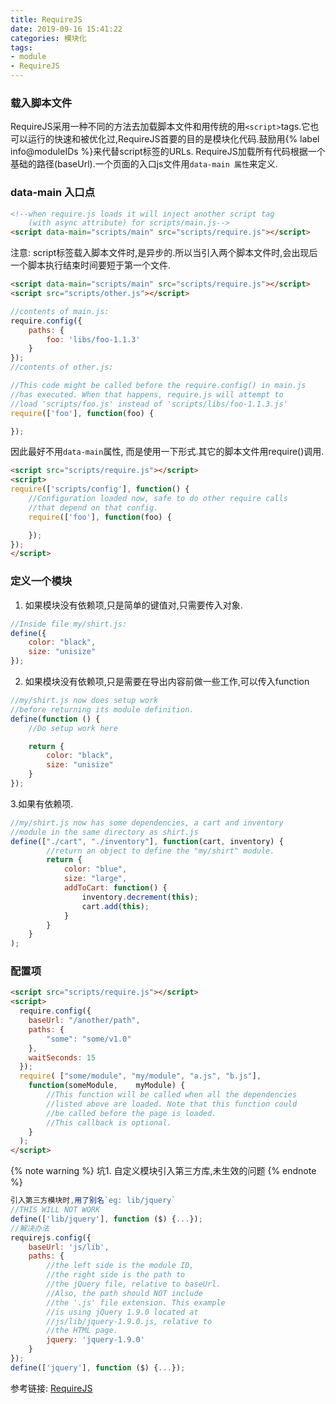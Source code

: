 ```yaml
---
title: RequireJS
date: 2019-09-16 15:41:22
categories: 模块化
tags: 
- module
- RequireJS
---
```

### 载入脚本文件
RequireJS采用一种不同的方法去加载脚本文件和用传统的用`<script>`tags.它也可以运行的快速和被优化过,RequireJS首要的目的是模块化代码.鼓励用{% label info@moduleIDs %}来代替script标签的URLs.
RequireJS加载所有代码根据一个基础的路径(baseUrl).一个页面的入口js文件用`data-main 属性`来定义.
### data-main 入口点
```html
<!--when require.js loads it will inject another script tag
    (with async attribute) for scripts/main.js-->
<script data-main="scripts/main" src="scripts/require.js"></script>
```
<!-- more -->
注意: script标签载入脚本文件时,是异步的.所以当引入两个脚本文件时,会出现后一个脚本执行结束时间要短于第一个文件.

```html
<script data-main="scripts/main" src="scripts/require.js"></script>
<script src="scripts/other.js"></script>
```
```js
//contents of main.js:
require.config({
    paths: {
        foo: 'libs/foo-1.1.3'
    }
});
//contents of other.js:

//This code might be called before the require.config() in main.js
//has executed. When that happens, require.js will attempt to
//load 'scripts/foo.js' instead of 'scripts/libs/foo-1.1.3.js'
require(['foo'], function(foo) {

});
```

因此最好不用`data-main`属性, 而是使用一下形式.其它的脚本文件用require()调用.
```html
<script src="scripts/require.js"></script>
<script>
require(['scripts/config'], function() {
    //Configuration loaded now, safe to do other require calls
    //that depend on that config.
    require(['foo'], function(foo) {

    });
});
</script>
```
### 定义一个模块
1. 如果模块没有依赖项,只是简单的键值对,只需要传入对象.
```js
//Inside file my/shirt.js:
define({
    color: "black",
    size: "unisize"
});
```
2. 如果模块没有依赖项,只是需要在导出内容前做一些工作,可以传入function
```js
//my/shirt.js now does setup work
//before returning its module definition.
define(function () {
    //Do setup work here

    return {
        color: "black",
        size: "unisize"
    }
});
```
3.如果有依赖项.
```js
//my/shirt.js now has some dependencies, a cart and inventory
//module in the same directory as shirt.js
define(["./cart", "./inventory"], function(cart, inventory) {
        //return an object to define the "my/shirt" module.
        return {
            color: "blue",
            size: "large",
            addToCart: function() {
                inventory.decrement(this);
                cart.add(this);
            }
        }
    }
);
```
### 配置项
```html
<script src="scripts/require.js"></script>
<script>
  require.config({
    baseUrl: "/another/path",
    paths: {
        "some": "some/v1.0"
    },
    waitSeconds: 15
  });
  require( ["some/module", "my/module", "a.js", "b.js"],
    function(someModule,    myModule) {
        //This function will be called when all the dependencies
        //listed above are loaded. Note that this function could
        //be called before the page is loaded.
        //This callback is optional.
    }
  );
</script>
```
{% note warning %}
坑1. 自定义模块引入第三方库,未生效的问题
{% endnote %}
```js
引入第三方模块时,用了别名`eg: lib/jquery`
//THIS WILL NOT WORK
define(['lib/jquery'], function ($) {...});
//解决办法
requirejs.config({
    baseUrl: 'js/lib',
    paths: {
        //the left side is the module ID,
        //the right side is the path to
        //the jQuery file, relative to baseUrl.
        //Also, the path should NOT include
        //the '.js' file extension. This example
        //is using jQuery 1.9.0 located at
        //js/lib/jquery-1.9.0.js, relative to
        //the HTML page.
        jquery: 'jquery-1.9.0'
    }
});
define(['jquery'], function ($) {...});
```

参考链接: 
[RequireJS](https://requirejs.org/docs/api.html)
